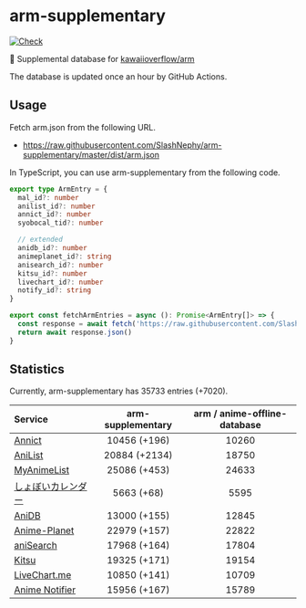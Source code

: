 # arm-supplementary

[![Check](https://github.com/SlashNephy/arm-supplementary/actions/workflows/check-node.yml/badge.svg)](https://github.com/SlashNephy/arm-supplementary/actions/workflows/check-node.yml)

💊 Supplemental database for [kawaiioverflow/arm](https://github.com/kawaiioverflow/arm)

The database is updated once an hour by GitHub Actions.

## Usage

Fetch arm.json from the following URL.

- https://raw.githubusercontent.com/SlashNephy/arm-supplementary/master/dist/arm.json

In TypeScript, you can use arm-supplementary from the following code.

```TypeScript
export type ArmEntry = {
  mal_id?: number
  anilist_id?: number
  annict_id?: number
  syobocal_tid?: number

  // extended
  anidb_id?: number
  animeplanet_id?: string
  anisearch_id?: number
  kitsu_id?: number
  livechart_id?: number
  notify_id?: string
}

export const fetchArmEntries = async (): Promise<ArmEntry[]> => {
  const response = await fetch('https://raw.githubusercontent.com/SlashNephy/arm-supplementary/master/dist/arm.json')
  return await response.json()
}
```

## Statistics

Currently, arm-supplementary has 35733 entries (+7020).

| Service                                     | arm-supplementary | arm / anime-offline-database |
| :------------------------------------------ | :---------------: | :--------------------------: |
| [Annict](https://annict.com)                |   10456 (+196)    |            10260             |
| [AniList](https://anilist.co)               |   20884 (+2134)   |            18750             |
| [MyAnimeList](https://myanimelist.net)      |   25086 (+453)    |            24633             |
| [しょぼいカレンダー](https://cal.syoboi.jp) |    5663 (+68)     |             5595             |
| [AniDB](https://anidb.net)                  |   13000 (+155)    |            12845             |
| [Anime-Planet](https://anime-planet.com)    |   22979 (+157)    |            22822             |
| [aniSearch](https://anisearch.com)          |   17968 (+164)    |            17804             |
| [Kitsu](https://kitsu.io)                   |   19325 (+171)    |            19154             |
| [LiveChart.me](https://livechart.me)        |   10850 (+141)    |            10709             |
| [Anime Notifier](https://notify.moe)        |   15956 (+167)    |            15789             |
